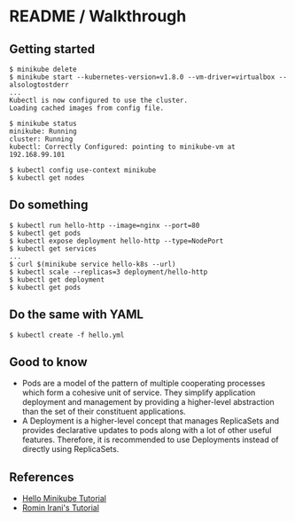 # README / Walkthrough

## Getting started

    $ minikube delete
    $ minikube start --kubernetes-version=v1.8.0 --vm-driver=virtualbox --alsologtostderr
    ...
    Kubectl is now configured to use the cluster.
    Loading cached images from config file.

    $ minikube status
    minikube: Running
    cluster: Running
    kubectl: Correctly Configured: pointing to minikube-vm at 192.168.99.101

    $ kubectl config use-context minikube
    $ kubectl get nodes

## Do something

    $ kubectl run hello-http --image=nginx --port=80
    $ kubectl get pods
    $ kubectl expose deployment hello-http --type=NodePort
    $ kubectl get services
    ...
    $ curl $(minikube service hello-k8s --url)
    $ kubectl scale --replicas=3 deployment/hello-http
    $ kubectl get deployment
    $ kubectl get pods

## Do the same with YAML

    $ kubectl create -f hello.yml

## Good to know

 - Pods are a model of the pattern of multiple cooperating processes which form a cohesive unit of service. They simplify application deployment and management by providing a higher-level abstraction than the set of their constituent applications.
 - A Deployment is a higher-level concept that manages ReplicaSets and provides declarative updates to pods along with a lot of other useful features. Therefore, it is recommended to use Deployments instead of directly using ReplicaSets.

## References

 - [Hello Minikube Tutorial](https://kubernetes.io/docs/tutorials/stateless-application/hello-minikube/#create-a-docker-container-image)
 - [Romin Irani's Tutorial](https://rominirani.com/tutorial-getting-started-with-kubernetes-on-your-windows-laptop-with-minikube-3269b54a226)
